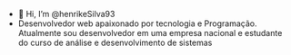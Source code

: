 - 👋 Hi, I’m @henrikeSilva93
- Desenvolvedor web apaixonado por tecnologia e Programação. Atualmente sou desenvolvedor em uma empresa nacional e estudante do curso de análise e desenvolvimento de sistemas
